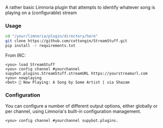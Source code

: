 A rather basic Limnoria plugin that attempts to identify whatever song is
playing on a (configurable) stream

### Usage

```bash
cd "/your/limnoria/plugin/directory/here"
git clone https://github.com/cottongin/StreamStuff.git
pip install -r requirements.txt
```

From IRC:
```
<you> load StreamStuff
<you> config channel #yourchannel supybot.plugins.StreamStuff.streamURL https://yourstreamurl.com
<you> nowplaying
<bot> 🎵 Now Playing: A Song by Some Artist | via Shazam
```

### Configuration
You can configure a number of different output options, either globally or per channel, using Limnoria's built-in configuration management.

```
<you> config channel #yourchannel supybot.plugins.